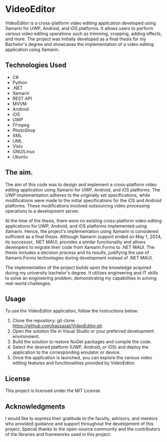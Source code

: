 # VideoEditor

VideoEditor is a cross-platform video editing application developed using Xamarin for UWP, Android, and iOS platforms. It allows users to perform various video editing operations such as trimming, cropping, adding effects, and more. The project was initially developed as a final thesis for my Bachelor's degree and showcases the implementation of a video editing application using Xamarin.

## Technologies Used
 - C#
 - Python
 - .NET
 - Xamarin
 - REST API
 - MVVM
 - Android
 - iOS
 - UWP
 - FFmpeg
 - PhotoShop
 - XML
 - UML
 - Visio
 - GNU/Linux
 - Ubuntu

## The aim.

The aim of this code was to design and implement a cross-platform video editing application using Xamarin for UWP, Android, and iOS platforms. The UWP implementation adheres to the originally set specifications, while modifications were made to the initial specifications for the iOS and Android platforms. These modifications involved outsourcing video processing operations to a development server.

At the time of the thesis, there were no existing cross-platform video editing applications for UWP, Android, and iOS platforms implemented using Xamarin. Hence, the project's implementation using Xamarin is considered sufficient as a final thesis. Although Xamarin support ended on May 1, 2024, its successor, .NET MAUI, provides a similar functionality and allows developers to migrate their code from Xamarin.Forms to .NET MAUI. The thesis includes a decision process and its results, justifying the use of Xamarin.Forms technologies during development instead of .NET MAUI.

The implementation of the project builds upon the knowledge acquired during my university bachelor's degree. It utilizes engineering and IT skills to solve an engineering problem, demonstrating my capabilities in solving real-world challenges.

## Usage 

To use the VideoEditor application, follow the instructions below:

1. Clone the repository: git clone https://github.com/kaszasat/VideoEditor.git
2. Open the solution file in Visual Studio or your preferred development environment.
3. Build the solution to restore NuGet packages and compile the code.
4. Select the desired platform (UWP, Android, or iOS) and deploy the application to the corresponding emulator or device.
5. Once the application is launched, you can explore the various video editing features and functionalities provided by VideoEditor.

## License
This project is licensed under the MIT License.

## Acknowledgments

I would like to express their gratitude to the faculty, advisors, and mentors who provided guidance and support throughout the development of this project. Special thanks to the open-source community and the contributors of the libraries and frameworks used in this project.
